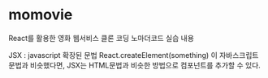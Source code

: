 # momovie
React를 활용한 영화 웹서비스 클론 코딩 
노마더코드 실습 내용


JSX : javascript 확장된 문법
React.createElement(something) 이 자바스크립트 문법과 비슷했다면, 
JSX는 HTML문법과 비슷한 방법으로 컴포넌트를 추가할 수 있다.

